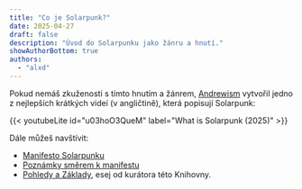 ```yaml
---
title: "Co je Solarpunk?"
date: 2025-04-27
draft: false
description: "Úvod do Solarpunku jako žánru a hnutí."
showAuthorBottom: true
authors:
  - "alxd"
---
```


Pokud nemáš zkuženosti s tímto hnutím a žánrem, [Andrewism](https://www.youtube.com/@Andrewism/) vytvořil jedno z nejlepších krátkých videí (v angličtině), která popisují Solarpunk:

{{< youtubeLite id="u03hoO3QueM" label="What is Solarpunk (2025)" >}}

Dále můžeš navštívit:

- [Manifesto Solarpunku](cz/essays/solarpunk-manifesto/)
- [Poznámky směrem k manifestu](https://hieroglyph.asu.edu/2014/09/solarpunk-notes-toward-a-manifesto/)
- [Pohledy a Základy](https://lenses.alxd.org), esej od kurátora této Knihovny.